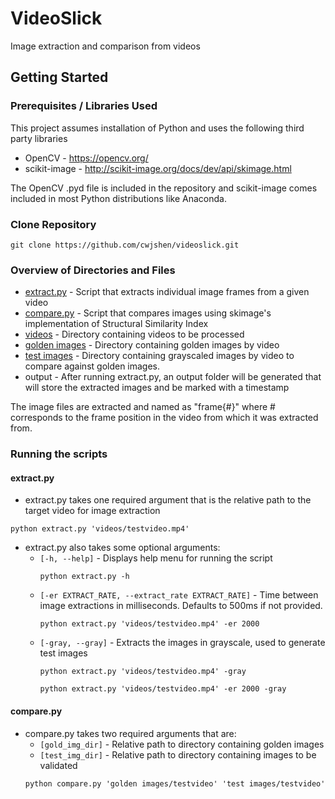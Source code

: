 # VideoSlick
Image extraction and comparison from videos

## Getting Started

### Prerequisites / Libraries Used

This project assumes installation of Python and uses the following third party libraries

* OpenCV - https://opencv.org/
* scikit-image - http://scikit-image.org/docs/dev/api/skimage.html

The OpenCV .pyd file is included in the repository and scikit-image comes included in most Python distributions like Anaconda.

### Clone Repository
```
git clone https://github.com/cwjshen/videoslick.git
```

### Overview of Directories and Files

* [extract.py](https://github.com/cwjshen/videoslick/blob/master/extract.py) - Script that extracts individual image frames from a given video
* [compare.py](https://github.com/cwjshen/videoslick/blob/master/compare.py) - Script that compares images using skimage's implementation of Structural Similarity Index
* [videos](https://github.com/cwjshen/videoslick/tree/master/videos) - Directory containing videos to be processed
* [golden images](https://github.com/cwjshen/videoslick/tree/master/golden%20images) - Directory containing golden images by video
* [test images](https://github.com/cwjshen/videoslick/tree/master/test%20images) - Directory containing grayscaled images by video to compare against golden images.
* output - After running extract.py, an output folder will be generated that will store the extracted images and be marked with a timestamp

The image files are extracted and named as "frame{#}" where # corresponds to the frame position in the video from which it was extracted from.

### Running the scripts

#### extract.py
* extract.py takes one required argument that is the relative path to the target video for image extraction
```
python extract.py 'videos/testvideo.mp4'
```
* extract.py also takes some optional arguments:
  * `[-h, --help]` - Displays help menu for running the script
     ```
     python extract.py -h
     ```
  * `[-er EXTRACT_RATE, --extract_rate EXTRACT_RATE]` - Time between image extractions in milliseconds. Defaults to 500ms if not provided.
     ``` 
     python extract.py 'videos/testvideo.mp4' -er 2000 
     ```
   * `[-gray, --gray]` -  Extracts the images in grayscale, used to generate test images
     ```
     python extract.py 'videos/testvideo.mp4' -gray
     ```
     ```
     python extract.py 'videos/testvideo.mp4' -er 2000 -gray
     ```
     
#### compare.py
* compare.py takes two required arguments that are:
  * `[gold_img_dir]` - Relative path to directory containing golden images
  * `[test_img_dir]` - Relative path to directory containing images to be validated
  ```
  python compare.py 'golden images/testvideo' 'test images/testvideo'
  ```
